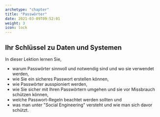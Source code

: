 ```yaml
---
archetype: "chapter"
title: "Passwörter"
date: 2021-03-09T09:52:01
weight: 3
icon: lock
---
```


## Ihr Schlüssel zu Daten und Systemen

In dieser Lektion lernen Sie,

  * warum Passwörter sinnvoll und notwendig sind und wo sie verwendet werden,
  * wie Sie ein sicheres Passwort erstellen können,
  * wie Passwörter ausspioniert werden,
  * wie Sie sicher mit Ihren Passwörtern umgehen und sie vor Missbrauch schützen können,
  * welche Passwort-Regeln beachtet werden sollten und
  * was man unter "Social Engineering" versteht und wie man sich davor schützt.